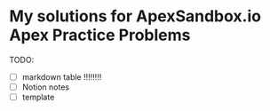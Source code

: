 # My solutions for ApexSandbox.io Apex Practice Problems
TODO:
  - [ ] markdown table !!!!!!!!
  - [ ] Notion notes
  - [ ] template

